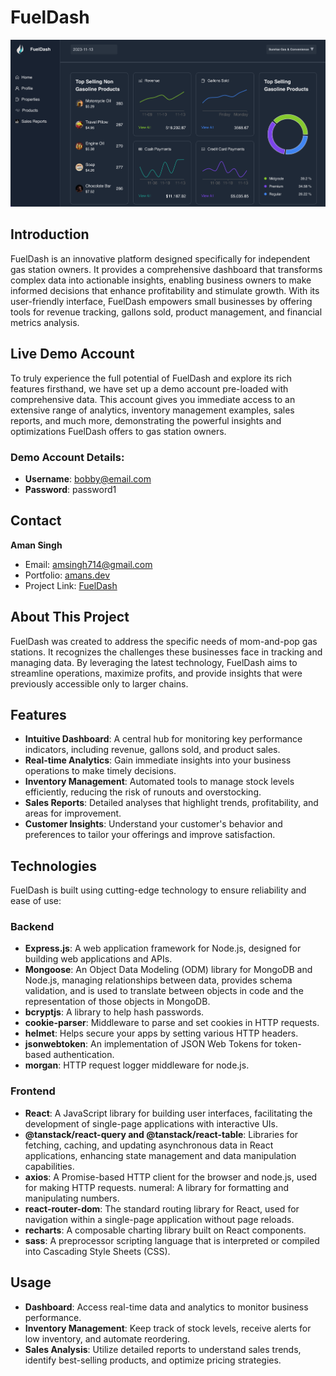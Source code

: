 # FuelDash

[![Home Page](client/public/dashboard.png)](https://www.fueldash.co/)

## Introduction
FuelDash is an innovative platform designed specifically for independent gas station owners. It provides a comprehensive dashboard that transforms complex data into actionable insights, enabling business owners to make informed decisions that enhance profitability and stimulate growth. With its user-friendly interface, FuelDash empowers small businesses by offering tools for revenue tracking, gallons sold, product management, and financial metrics analysis.

## Live Demo Account
To truly experience the full potential of FuelDash and explore its rich features firsthand, we have set up a demo account pre-loaded with comprehensive data. This account gives you immediate access to an extensive range of analytics, inventory management examples, sales reports, and much more, demonstrating the powerful insights and optimizations FuelDash offers to gas station owners.

### Demo Account Details:
- **Username**: bobby@email.com
- **Password**: password1


## Contact

**Aman Singh**

- Email: [amsingh714@gmail.com](mailto:amsingh714@gmail.com)
- Portfolio: [amans.dev](https://amans.dev)
- Project Link: [FuelDash](https://www.fueldash.co/)


## About This Project
FuelDash was created to address the specific needs of mom-and-pop gas stations. It recognizes the challenges these businesses face in tracking and managing data. By leveraging the latest technology, FuelDash aims to streamline operations, maximize profits, and provide insights that were previously accessible only to larger chains.

## Features
- **Intuitive Dashboard**: A central hub for monitoring key performance indicators, including revenue, gallons sold, and product sales.
- **Real-time Analytics**: Gain immediate insights into your business operations to make timely decisions.
- **Inventory Management**: Automated tools to manage stock levels efficiently, reducing the risk of runouts and overstocking.
- **Sales Reports**: Detailed analyses that highlight trends, profitability, and areas for improvement.
- **Customer Insights**: Understand your customer's behavior and preferences to tailor your offerings and improve satisfaction.


## Technologies
FuelDash is built using cutting-edge technology to ensure reliability and ease of use:

### Backend
- **Express.js**: A web application framework for Node.js, designed for building web applications and APIs.
- **Mongoose**: An Object Data Modeling (ODM) library for MongoDB and Node.js, managing relationships between data, provides schema validation, and is used to translate between objects in code and the representation of those objects in MongoDB.
- **bcryptjs**: A library to help hash passwords.
- **cookie-parser**: Middleware to parse and set cookies in HTTP requests.
- **helmet**: Helps secure your apps by setting various HTTP headers.
- **jsonwebtoken**: An implementation of JSON Web Tokens for token-based authentication.
- **morgan**: HTTP request logger middleware for node.js.


### Frontend
- **React**: A JavaScript library for building user interfaces, facilitating the development of single-page applications with interactive UIs.
- **@tanstack/react-query and @tanstack/react-table**: Libraries for fetching, caching, and updating asynchronous data in React applications, enhancing state management and data manipulation capabilities.
- **axios**: A Promise-based HTTP client for the browser and node.js, used for making HTTP requests.
numeral: A library for formatting and manipulating numbers.
- **react-router-dom**: The standard routing library for React, used for navigation within a single-page application without page reloads.
- **recharts**: A composable charting library built on React components.
- **sass**: A preprocessor scripting language that is interpreted or compiled into Cascading Style Sheets (CSS).

## Usage

- **Dashboard**: Access real-time data and analytics to monitor business performance.
- **Inventory Management**: Keep track of stock levels, receive alerts for low inventory, and automate reordering.
- **Sales Analysis**: Utilize detailed reports to understand sales trends, identify best-selling products, and optimize pricing strategies.
